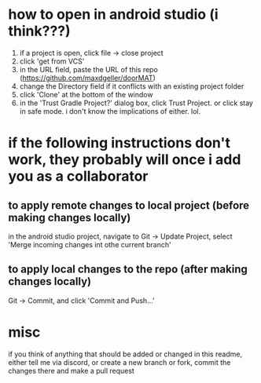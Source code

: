# how to open in android studio (i think???)
1. if a project is open, click file -> close project
2. click 'get from VCS'
3. in the URL field, paste the URL of this repo (https://github.com/maxdgeller/doorMAT)
4. change the Directory field if it conflicts with an existing project folder
5. click 'Clone' at the bottom of the window
6. in the 'Trust Gradle Project?' dialog box, click Trust Project. or click stay in safe mode. i don't know the implications of either. lol.

# if the following instructions don't work, they probably will once i add you as a collaborator
## to apply remote changes to local project (before making changes locally)
in the android studio project, navigate to Git -> Update Project, select 'Merge incoming changes int othe current branch'
## to apply local changes to the repo (after making changes locally)
Git -> Commit, and click 'Commit and Push...'

# misc
if you think of anything that should be added or changed in this readme, either tell me via discord, or create a new branch or fork, commit the changes there and make a pull request
